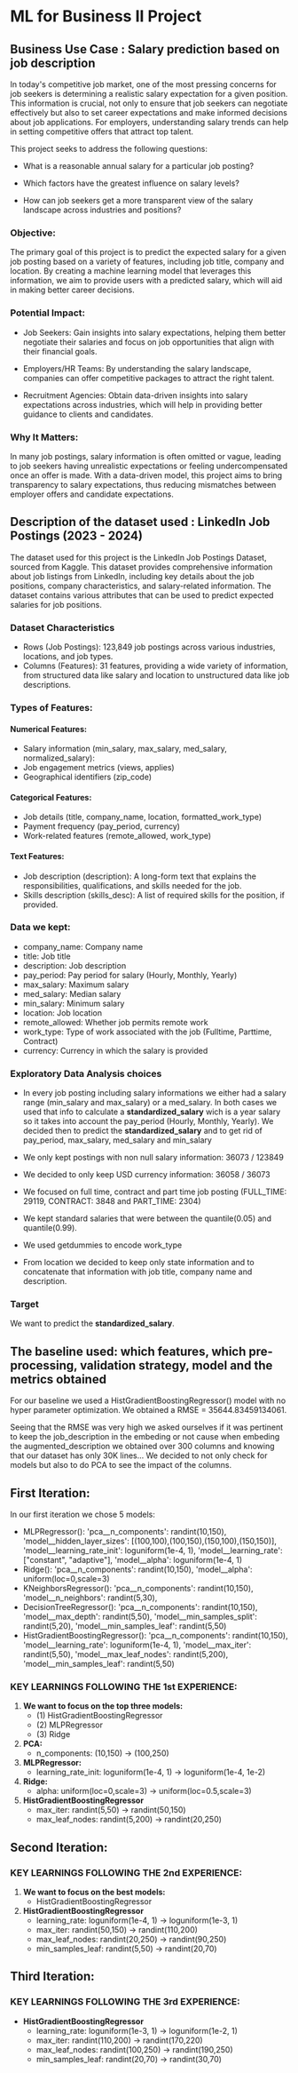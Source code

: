# ML for Business II Project 

## Business Use Case : Salary prediction based on job description

In today's competitive job market, one of the most pressing concerns for job seekers is determining a realistic salary expectation for a given position. This information is crucial, not only to ensure that job seekers can negotiate effectively but also to set career expectations and make informed decisions about job applications. For employers, understanding salary trends can help in setting competitive offers that attract top talent.

This project seeks to address the following questions:

- What is a reasonable annual salary for a particular job posting?

- Which factors have the greatest influence on salary levels?

- How can job seekers get a more transparent view of the salary landscape across industries and positions?

### Objective:

The primary goal of this project is to predict the expected salary for a given job posting based on a variety of features, including job title, company and location. By creating a machine learning model that leverages this information, we aim to provide users with a predicted salary, which will aid in making better career decisions.

### Potential Impact:

- Job Seekers: Gain insights into salary expectations, helping them better negotiate their salaries and focus on job opportunities that align with their financial goals.

- Employers/HR Teams: By understanding the salary landscape, companies can offer competitive packages to attract the right talent.

- Recruitment Agencies: Obtain data-driven insights into salary expectations across industries, which will help in providing better guidance to clients and candidates.

### Why It Matters:

In many job postings, salary information is often omitted or vague, leading to job seekers having unrealistic expectations or feeling undercompensated once an offer is made. With a data-driven model, this project aims to bring transparency to salary expectations, thus reducing mismatches between employer offers and candidate expectations.

## Description of the dataset used : LinkedIn Job Postings (2023 - 2024)

The dataset used for this project is the LinkedIn Job Postings Dataset, sourced from Kaggle. This dataset provides comprehensive information about job listings from LinkedIn, including key details about the job positions, company characteristics, and salary-related information. The dataset contains various attributes that can be used to predict expected salaries for job positions.

### Dataset Characteristics

- Rows (Job Postings): 123,849 job postings across various industries, locations, and job types.
- Columns (Features): 31 features, providing a wide variety of information, from structured data like salary and location to unstructured data like job descriptions.

### Types of Features:

#### Numerical Features:

- Salary information (min_salary, max_salary, med_salary, normalized_salary):
- Job engagement metrics (views, applies)
- Geographical identifiers (zip_code)

#### Categorical Features:
- Job details (title, company_name, location, formatted_work_type)
- Payment frequency (pay_period, currency)
- Work-related features (remote_allowed, work_type)

#### Text Features:
- Job description (description): A long-form text that explains the responsibilities, qualifications, and skills needed for the job.
- Skills description (skills_desc): A list of required skills for the position, if provided.

### Data we kept: 

- company_name: Company name
- title: Job title
- description: Job description
- pay_period: Pay period for salary (Hourly, Monthly, Yearly)
- max_salary: Maximum salary
- med_salary: Median salary
- min_salary: Minimum salary
- location: Job location
- remote_allowed: Whether job permits remote work
- work_type: Type of work associated with the job (Fulltime, Parttime, Contract)
- currency: Currency in which the salary is provided

### Exploratory Data Analysis choices

- In every job posting including salary informations we either had a salary range (min_salary and max_salary) or a med_salary. In both cases we used that info to calculate a **standardized_salary** wich is a year salary so it takes into account the pay_period  (Hourly, Monthly, Yearly). We decided then to predict the **standardized_salary** and to get rid of pay_period, max_salary, med_salary and min_salary

- We only kept postings with non null salary information: 36073 / 123849

- We decided to only keep USD currency information: 36058 / 36073

- We focused on full time, contract and part time job posting (FULL_TIME: 29119, CONTRACT: 3848 and PART_TIME: 2304)

- We kept standard salaries that were between the quantile(0.05) and quantile(0.99).

- We used getdummies to encode work_type

- From location we decided to keep only state information and to concatenate that information with job title, company name and description. 

### Target

We want to predict the **standardized_salary**. 

## The baseline used: which features, which pre-processing, validation strategy, model and the metrics obtained

For our baseline we used a HistGradientBoostingRegressor() model with no hyper parameter optimization. We obtained a RMSE = 35644.83459134061. 

Seeing that the RMSE was very high we asked ourselves if it was pertinent to keep the job_description in the embeding or not cause when embeding the augmented_description we obtained over 300 columns and knowing that our dataset has only 30K lines... We decided to not only check for models but also to do PCA to see the impact of the columns. 

## First Iteration: 

In our first iteration we chose 5 models:

- MLPRegressor(): 
    'pca__n_components': randint(10,150),
    'model__hidden_layer_sizes': [(100,100),(100,150),(150,100),(150,150)],
    'model__learning_rate_init': loguniform(1e-4, 1),
    'model__learning_rate': ["constant", "adaptive"],
    'model__alpha': loguniform(1e-4, 1)
- Ridge():
    'pca__n_components': randint(10,150),
    'model__alpha': uniform(loc=0,scale=3)
- KNeighborsRegressor():
    'pca__n_components': randint(10,150),
    'model__n_neighbors': randint(5,30), 
- DecisionTreeRegressor():
    'pca__n_components': randint(10,150),
    'model__max_depth': randint(5,50), 
    'model__min_samples_split': randint(5,20), 
    'model__min_samples_leaf': randint(5,50) 
- HistGradientBoostingRegressor():
    'pca__n_components': randint(10,150),
    'model__learning_rate': loguniform(1e-4, 1),
    'model__max_iter': randint(5,50), 
    'model__max_leaf_nodes': randint(5,200),
    'model__min_samples_leaf': randint(5,50)


### KEY LEARNINGS FOLLOWING THE 1st EXPERIENCE:

1. **We want to focus on the top three models:**   
    * (1) HistGradientBoostingRegressor       
    * (2) MLPRegressor   
    * (3) Ridge
2. **PCA:**    
    * n_components: (10,150) -> (100,250)
3. **MLPRegressor:**    
    * learning_rate_init: loguniform(1e-4, 1) -> loguniform(1e-4, 1e-2)
4. **Ridge:**    
    * alpha: uniform(loc=0,scale=3) -> uniform(loc=0.5,scale=3)
5. **HistGradientBoostingRegressor**
    * max_iter: randint(5,50) -> randint(50,150)    
    * max_leaf_nodes: randint(5,200) -> randint(20,250)

## Second Iteration: 

### KEY LEARNINGS FOLLOWING THE 2nd EXPERIENCE:

1. **We want to focus on the best models:**   
    * HistGradientBoostingRegressor     
2. **HistGradientBoostingRegressor**
    * learning_rate: loguniform(1e-4, 1) -> loguniform(1e-3, 1)
    * max_iter: randint(50,150) -> randint(110,200)    
    * max_leaf_nodes: randint(20,250) -> randint(90,250)
    * min_samples_leaf: randint(5,50) -> randint(20,70)

## Third Iteration:

### KEY LEARNINGS FOLLOWING THE 3rd EXPERIENCE:
  
* **HistGradientBoostingRegressor**
    * learning_rate: loguniform(1e-3, 1) -> loguniform(1e-2, 1)
    * max_iter: randint(110,200) -> randint(170,220)    
    * max_leaf_nodes: randint(100,250) -> randint(190,250)
    * min_samples_leaf: randint(20,70) -> randint(30,70)